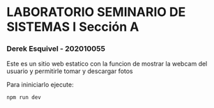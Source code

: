 # LABORATORIO SEMINARIO DE SISTEMAS I Sección A

### Derek Esquivel - 202010055

Este es un sitio web estatico con la funcion de mostrar la webcam del usuario y permitirle tomar y descargar fotos

Para ininiciarlo ejecute:

```
npm run dev
```
